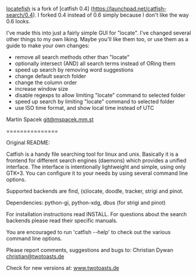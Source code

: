 [locatefish](https://github.com/locatefish) is a fork of [catfish 0.4]
(https://launchpad.net/catfish-search/0.4). I forked 0.4 instead of 0.6 simply because I don't
like the way 0.6 looks.

I've made this into just a fairly simple GUI for "locate". I've changed several other
things to my own liking. Maybe you'll like them too, or use them as a guide to make your own
changes:

* remove all search methods other than "locate"
* optionally intersect (AND) all search terms instead of ORing them
* speed up search by removing word suggestions
* change default search folder
* change the column order
* increase window size
* disable regexps to allow limiting "locate" command to selected folder
* speed up search by limiting "locate" command to selected folder
* use ISO time format, and show local time instead of UTC

Martin Spacek <git@mspacek.mm.st>

===============

Original README:

Catfish is a handy file searching tool for linux and unix. Basically it is a frontend for
different search engines (daemons) which provides a unified interface. The interface is
intentionally lightweight and simple, using only GTK+3. You can configure it to your needs by
using several command line options.

Supported backends are find, (s)locate, doodle, tracker, strigi and pinot.

Dependencies: python-gi, python-xdg, dbus (for strigi and pinot)

For installation instructions read INSTALL.
For questions about the search backends please read their specific manuals.

You are encouraged to run 'catfish --help' to check out the various command line options.

Please report comments, suggestions and bugs to:
    Christian Dywan <christian@twotoasts.de>

Check for new versions at:
    www.twotoasts.de
